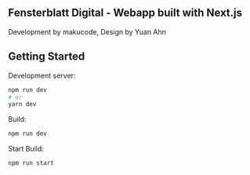 ## Fensterblatt Digital - Webapp built with Next.js

Development by makucode, Design by Yuan Ahn

## Getting Started

Development server:

```bash
npm run dev
# or
yarn dev
```

Build:

```bash
npm run dev
```

Start Build:

```bash
npm run start
```
